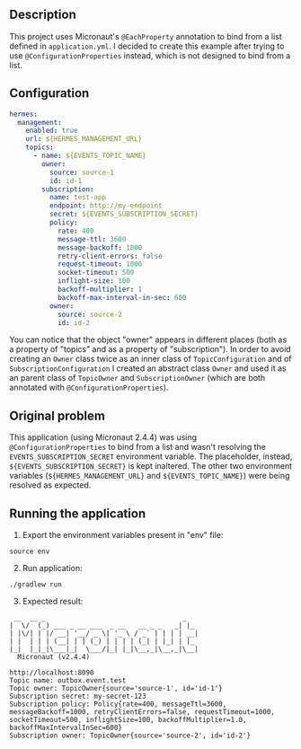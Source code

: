 ## Description

This project uses Micronaut's `@EachProperty` annotation to bind from a list defined in `application.yml`. I decided to create this example after trying to use `@ConfigurationProperties` instead, which is not designed to bind from a list.

## Configuration

```yaml
hermes:
  management:
    enabled: true
    url: ${HERMES_MANAGEMENT_URL}
    topics:
      - name: ${EVENTS_TOPIC_NAME}
        owner:
          source: source-1
          id: id-1
        subscription:
          name: test-app
          endpoint: http://my-endpoint
          secret: ${EVENTS_SUBSCRIPTION_SECRET}
          policy:
            rate: 400
            message-ttl: 3600
            message-backoff: 1000
            retry-client-errors: false
            request-timeout: 1000
            socket-timeout: 500
            inflight-size: 100
            backoff-multiplier: 1
            backoff-max-interval-in-sec: 600
          owner:
            source: source-2
            id: id-2
```

You can notice that the object "owner" appears in different places (both as a property of "topics" and as a property of "subscription"). 
In order to avoid creating an `Owner` class twice as an inner class of `TopicConfiguration` and of `SubscriptionConfiguration` I created an abstract class `Owner` and used it as an parent class of `TopicOwner` and `SubscriptionOwner` (which are both annotated with `@ConfigurationProperties`).

## Original problem

This application (using Micronaut 2.4.4) was using `@ConfigurationProperties` to bind from a list and wasn't resolving the `EVENTS_SUBSCRIPTION_SECRET` environment variable. The placeholder, instead, `${EVENTS_SUBSCRIPTION_SECRET}` is kept inaltered.
The other two environment variables (`${HERMES_MANAGEMENT_URL}` and `${EVENTS_TOPIC_NAME}`) were being resolved as expected.

## Running the application

1. Export the environment variables present in "env" file:
```
source env
```

2. Run application:
```
./gradlew run
```

3. Expected result:
```
 __  __ _                                  _   
|  \/  (_) ___ _ __ ___  _ __   __ _ _   _| |_ 
| |\/| | |/ __| '__/ _ \| '_ \ / _` | | | | __|
| |  | | | (__| | | (_) | | | | (_| | |_| | |_ 
|_|  |_|_|\___|_|  \___/|_| |_|\__,_|\__,_|\__|
  Micronaut (v2.4.4)

http://localhost:8090
Topic name: outbox.event.test
Topic owner: TopicOwner{source='source-1', id='id-1'}
Subscription secret: my-secret-123
Subscription policy: Policy{rate=400, messageTtl=3600, messageBackoff=1000, retryClientErrors=false, requestTimeout=1000, socketTimeout=500, inflightSize=100, backoffMultiplier=1.0, backoffMaxIntervalInSec=600}
Subscription owner: TopicOwner{source='source-2', id='id-2'}
```